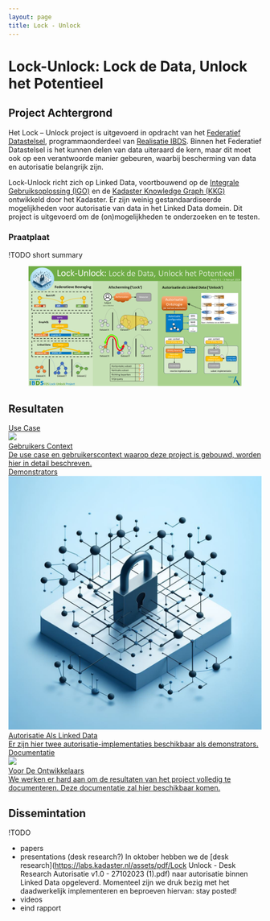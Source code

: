 ```yaml
---
layout: page
title: Lock - Unlock
---
```

# Lock-Unlock: Lock de Data, Unlock het Potentieel

## Project Achtergrond
Het Lock – Unlock project is uitgevoerd in opdracht van het [Federatief Datastelsel](https://realisatieibds.pleio.nl/cms/view/8852ee2a-a28a-4b91-9f3e-aab229bbe07f/federatief-datasysteem), programmaonderdeel van [Realisatie IBDS](https://realisatieibds.pleio.nl/). Binnen het Federatief Datastelsel is het kunnen delen van data uiteraard de kern, maar dit moet ook op een verantwoorde manier gebeuren, waarbij bescherming van data en autorisatie belangrijk zijn.

Lock-Unlock richt zich op Linked Data, voortbouwend op de [Integrale Gebruiksoplossing (IGO)](https://labs.kadaster.nl/cases/integraleutilizationsolution) en de [Kadaster Knowledge Graph (KKG)](https://labs.kadaster.nl/thema/Kennis_grafiek) ontwikkeld door het Kadaster. Er zijn weinig gestandaardiseerde mogelijkheden voor autorisatie van data in het Linked Data domein. Dit project is uitgevoerd om de (on)mogelijkheden te onderzoeken en te testen.

### Praatplaat
!TODO short summary
<figure id="figuur-1">
  <a href="/assets/images/lockunlock-infographic.png">
    <img src="/assets/images/lockunlock-infographic.png">
  </a>
</figure>

## Resultaten

<div class="cards-wrapper">
<a href="https://data.labs.kadaster.nl/lock-unlock/-/stories/gebruikers-context">
  <div class="card">
    <div class="card-type">Use Case</div>
    <img class="card-image" src="/assets/images/user-context-lock-unlock.png">
    <div class="card-title">Gebruikers Context</div>
    <div class="card-description">De use case en gebruikerscontext waarop deze project is gebouwd, worden hier in detail beschreven.</div>
  </div>
</a>
<a href="/cases/lockunlock-demonstrators">
  <div class="card">
    <div class="card-type">Demonstrators</div>
    <img class="card-image" src="/assets/images/lockunlock.jpg">
    <div class="card-title">Autorisatie Als Linked Data</div>
    <div class="card-description">Er zijn hier twee autorisatie-implementaties beschikbaar als demonstrators.</div>
  </div>
</a>
<a href=""> 
  <div class="card">
    <div class="card-type">Documentatie</div>
    <img class="card-image" src="/assets/images/coming-soon.png">
    <div class="card-title">Voor De Ontwikkelaars</div>
    <div class="card-description">We werken er hard aan om de resultaten van het project volledig te documenteren. Deze documentatie zal hier beschikbaar komen.</div>
  </div>
</a>
</div>

## Dissemintation
!TODO
- papers
- presentations (desk research?)
In oktober hebben we de [desk research](https://labs.kadaster.nl/assets/pdf/Lock Unlock - Desk Research Autorisatie v1.0 - 27102023 (1).pdf) naar autorisatie binnen Linked Data opgeleverd. Momenteel zijn we druk bezig met het daadwerkelijk implementeren en beproeven hiervan: stay posted!  
- videos 
- eind rapport

